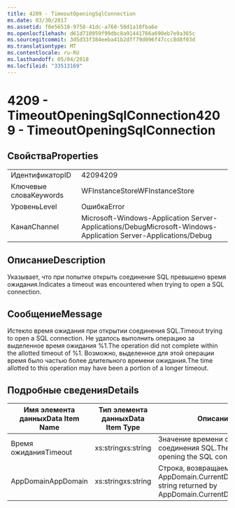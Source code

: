 ```yaml
---
title: 4209 - TimeoutOpeningSqlConnection
ms.date: 03/30/2017
ms.assetid: f0e56518-9758-41dc-a760-50d1a10fba6e
ms.openlocfilehash: d61d710959f99dbc8a91441766a690eb7e9a365c
ms.sourcegitcommit: 3d5d33f384eeba41b2dff79d096f47ccc8d8f03d
ms.translationtype: MT
ms.contentlocale: ru-RU
ms.lasthandoff: 05/04/2018
ms.locfileid: "33513169"
---
```

# <a name="4209---timeoutopeningsqlconnection"></a><span data-ttu-id="5d9de-102">4209 - TimeoutOpeningSqlConnection</span><span class="sxs-lookup"><span data-stu-id="5d9de-102">4209 - TimeoutOpeningSqlConnection</span></span>
## <a name="properties"></a><span data-ttu-id="5d9de-103">Свойства</span><span class="sxs-lookup"><span data-stu-id="5d9de-103">Properties</span></span>  
  
|||  
|-|-|  
|<span data-ttu-id="5d9de-104">Идентификатор</span><span class="sxs-lookup"><span data-stu-id="5d9de-104">ID</span></span>|<span data-ttu-id="5d9de-105">4209</span><span class="sxs-lookup"><span data-stu-id="5d9de-105">4209</span></span>|  
|<span data-ttu-id="5d9de-106">Ключевые слова</span><span class="sxs-lookup"><span data-stu-id="5d9de-106">Keywords</span></span>|<span data-ttu-id="5d9de-107">WFInstanceStore</span><span class="sxs-lookup"><span data-stu-id="5d9de-107">WFInstanceStore</span></span>|  
|<span data-ttu-id="5d9de-108">Уровень</span><span class="sxs-lookup"><span data-stu-id="5d9de-108">Level</span></span>|<span data-ttu-id="5d9de-109">Ошибка</span><span class="sxs-lookup"><span data-stu-id="5d9de-109">Error</span></span>|  
|<span data-ttu-id="5d9de-110">Канал</span><span class="sxs-lookup"><span data-stu-id="5d9de-110">Channel</span></span>|<span data-ttu-id="5d9de-111">Microsoft-Windows-Application Server-Applications/Debug</span><span class="sxs-lookup"><span data-stu-id="5d9de-111">Microsoft-Windows-Application Server-Applications/Debug</span></span>|  
  
## <a name="description"></a><span data-ttu-id="5d9de-112">Описание</span><span class="sxs-lookup"><span data-stu-id="5d9de-112">Description</span></span>  
 <span data-ttu-id="5d9de-113">Указывает, что при попытке открыть соединение SQL превышено время ожидания.</span><span class="sxs-lookup"><span data-stu-id="5d9de-113">Indicates a timeout was encountered when trying to open a SQL connection.</span></span>  
  
## <a name="message"></a><span data-ttu-id="5d9de-114">Сообщение</span><span class="sxs-lookup"><span data-stu-id="5d9de-114">Message</span></span>  
 <span data-ttu-id="5d9de-115">Истекло время ожидания при открытии соединения SQL.</span><span class="sxs-lookup"><span data-stu-id="5d9de-115">Timeout trying to open a SQL connection.</span></span> <span data-ttu-id="5d9de-116">Не удалось выполнить операцию за выделенное время ожидания %1.</span><span class="sxs-lookup"><span data-stu-id="5d9de-116">The operation did not complete within the allotted timeout of %1.</span></span> <span data-ttu-id="5d9de-117">Возможно, выделенное для этой операции время было частью более длительного времени ожидания.</span><span class="sxs-lookup"><span data-stu-id="5d9de-117">The time allotted to this operation may have been a portion of a longer timeout.</span></span>  
  
## <a name="details"></a><span data-ttu-id="5d9de-118">Подробные сведения</span><span class="sxs-lookup"><span data-stu-id="5d9de-118">Details</span></span>  
  
|<span data-ttu-id="5d9de-119">Имя элемента данных</span><span class="sxs-lookup"><span data-stu-id="5d9de-119">Data Item Name</span></span>|<span data-ttu-id="5d9de-120">Тип элемента данных</span><span class="sxs-lookup"><span data-stu-id="5d9de-120">Data Item Type</span></span>|<span data-ttu-id="5d9de-121">Описание</span><span class="sxs-lookup"><span data-stu-id="5d9de-121">Description</span></span>|  
|--------------------|--------------------|-----------------|  
|<span data-ttu-id="5d9de-122">Время ожидания</span><span class="sxs-lookup"><span data-stu-id="5d9de-122">Timeout</span></span>|<span data-ttu-id="5d9de-123">xs:string</span><span class="sxs-lookup"><span data-stu-id="5d9de-123">xs:string</span></span>|<span data-ttu-id="5d9de-124">Значение времени ожидания для открытия соединения SQL.</span><span class="sxs-lookup"><span data-stu-id="5d9de-124">The timeout value for opening the SQL connection.</span></span>|  
|<span data-ttu-id="5d9de-125">AppDomain</span><span class="sxs-lookup"><span data-stu-id="5d9de-125">AppDomain</span></span>|<span data-ttu-id="5d9de-126">xs:string</span><span class="sxs-lookup"><span data-stu-id="5d9de-126">xs:string</span></span>|<span data-ttu-id="5d9de-127">Строка, возвращаемая AppDomain.CurrentDomain.FriendlyName.</span><span class="sxs-lookup"><span data-stu-id="5d9de-127">The string returned by AppDomain.CurrentDomain.FriendlyName.</span></span>|

